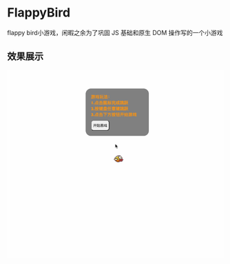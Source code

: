 # FlappyBird

flappy bird小游戏，闲暇之余为了巩固 JS 基础和原生 DOM 操作写的一个小游戏

## 效果展示

![效果展示](./images/result.gif)
